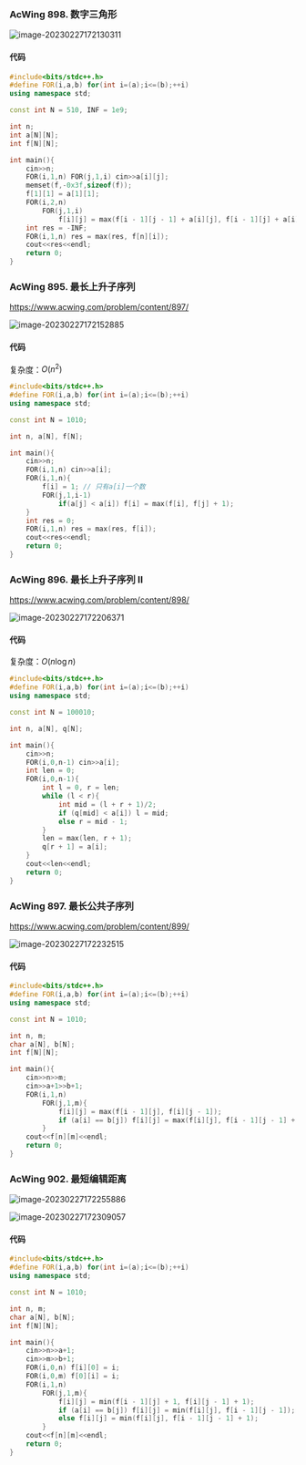 ### AcWing 898. 数字三角形

![image-20230227172130311](https://media.opennet.top/i/2023/02/27/63fc761b9e2b2.png)

#### 代码

```cpp
#include<bits/stdc++.h>
#define FOR(i,a,b) for(int i=(a);i<=(b);++i)
using namespace std;

const int N = 510, INF = 1e9;

int n;
int a[N][N];
int f[N][N];

int main(){
    cin>>n;
    FOR(i,1,n) FOR(j,1,i) cin>>a[i][j];
    memset(f,-0x3f,sizeof(f));
    f[1][1] = a[1][1];
    FOR(i,2,n)
        FOR(j,1,i)
            f[i][j] = max(f[i - 1][j - 1] + a[i][j], f[i - 1][j] + a[i][j]);
    int res = -INF;
    FOR(i,1,n) res = max(res, f[n][i]);
    cout<<res<<endl;
    return 0;
}
```

### AcWing 895. 最长上升子序列

https://www.acwing.com/problem/content/897/

![image-20230227172152885](https://media.opennet.top/i/2023/02/27/63fc7631e05a4.png)

#### 代码

复杂度：$O(n^2)$

```cpp
#include<bits/stdc++.h>
#define FOR(i,a,b) for(int i=(a);i<=(b);++i)
using namespace std;

const int N = 1010;

int n, a[N], f[N];

int main(){
    cin>>n;
    FOR(i,1,n) cin>>a[i];
    FOR(i,1,n){
        f[i] = 1; // 只有a[i]一个数
        FOR(j,1,i-1)
            if(a[j] < a[i]) f[i] = max(f[i], f[j] + 1);
    }
    int res = 0;
    FOR(i,1,n) res = max(res, f[i]);
    cout<<res<<endl;
    return 0;
}
```

### AcWing 896. 最长上升子序列 II

https://www.acwing.com/problem/content/898/

![image-20230227172206371](https://media.opennet.top/i/2023/02/27/63fc763f78ed7.png)

#### 代码

复杂度：$O(n \log n)$

```cpp
#include<bits/stdc++.h>
#define FOR(i,a,b) for(int i=(a);i<=(b);++i)
using namespace std;

const int N = 100010;

int n, a[N], q[N];

int main(){
    cin>>n;
    FOR(i,0,n-1) cin>>a[i];
    int len = 0;
    FOR(i,0,n-1){
        int l = 0, r = len;
        while (l < r){
            int mid = (l + r + 1)/2;
            if (q[mid] < a[i]) l = mid;
            else r = mid - 1;
        }
        len = max(len, r + 1);
        q[r + 1] = a[i];
    }
    cout<<len<<endl;
    return 0;
}
```

### AcWing 897. 最长公共子序列

https://www.acwing.com/problem/content/899/

![image-20230227172232515](https://media.opennet.top/i/2023/02/27/63fc7659b151f.png)

#### 代码

```cpp
#include<bits/stdc++.h>
#define FOR(i,a,b) for(int i=(a);i<=(b);++i)
using namespace std;

const int N = 1010;

int n, m;
char a[N], b[N];
int f[N][N];

int main(){
    cin>>n>>m;
    cin>>a+1>>b+1;
    FOR(i,1,n)
        FOR(j,1,m){
            f[i][j] = max(f[i - 1][j], f[i][j - 1]);
            if (a[i] == b[j]) f[i][j] = max(f[i][j], f[i - 1][j - 1] + 1);
        }
    cout<<f[n][m]<<endl;
    return 0;
}
```

### AcWing 902. 最短编辑距离

![image-20230227172255886](https://media.opennet.top/i/2023/02/27/63fc767100792.png)

![image-20230227172309057](https://media.opennet.top/i/2023/02/27/63fc767dc84ff.png)

#### 代码

```cpp
#include<bits/stdc++.h>
#define FOR(i,a,b) for(int i=(a);i<=(b);++i)
using namespace std;

const int N = 1010;

int n, m;
char a[N], b[N];
int f[N][N];

int main(){
    cin>>n>>a+1;
    cin>>m>>b+1;
    FOR(i,0,n) f[i][0] = i;
    FOR(i,0,m) f[0][i] = i;
    FOR(i,1,n)
        FOR(j,1,m){
            f[i][j] = min(f[i - 1][j] + 1, f[i][j - 1] + 1);
            if (a[i] == b[j]) f[i][j] = min(f[i][j], f[i - 1][j - 1]);
            else f[i][j] = min(f[i][j], f[i - 1][j - 1] + 1);
        }
    cout<<f[n][m]<<endl;
    return 0;
}
```

